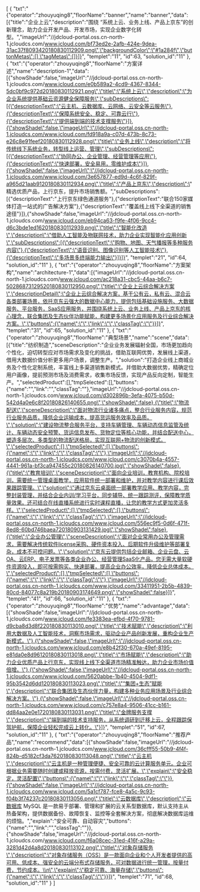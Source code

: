 [
	{
		"txt":"{\"operator\":\"zhouyuqing8\",\"floorName\":\"banner\",\"name\":\"banner\",\"data\":[{\"title\":\"企业上云\",\"description\":\"围绕 “系统上云、业务上线、产品上京东”的创新理念，助力企业开发产品、开发市场，实现企业数字化转型。\",\"imageUrl\":\"//jdcloud-portal.oss.cn-north-1.jcloudcs.com/www.jcloud.com/bf73ed2e-2afb-424e-9dea-31ac37f8093420180830112909.png\",\"backgroundColor\":\"#1a284f\",\"buttonMetas\":[],\"tagMetas\":[]}]}",
		"templet":"11",
		"id":63,
		"solution_id":"11"
	},
	{
		"txt":"{\"operator\":\"zhouyuqing8\",\"floorName\":\"方案详述\",\"name\":\"description-1\",\"data\":[{\"showShade\":false,\"imageUrl\":\"//jdcloud-portal.oss.cn-north-1.jcloudcs.com/www.jcloud.com/e0b589a2-4cd9-4367-8344-5dc0bf9c972d20180830112921.png\",\"title\":\"系统上云\",\"description\":\"为企业系统提供基础云资源健全保障服务\",\"subDescriptions\":[{\"descriptionText\":\"云主机、云数据库、云网络、云安全等云服务\"},{\"descriptionText\":\"保障系统安全、稳定、可靠云行\"},{\"descriptionText\":\"提供端到端的技术支撑服务\"}]},{\"showShade\":false,\"imageUrl\":\"//jdcloud-portal.oss.cn-north-1.jcloudcs.com/www.jcloud.com/fd918a9a-c07d-473b-8c73-e26c8e91feef20180830112928.png\",\"title\":\"业务上线\",\"description\":\"将传统线下系统业务，转型线上运营、管理\",\"subDescriptions\":[{\"descriptionText\":\"协同办公、企业管理、经营管理等应用\"},{\"descriptionText\":\"快速部署，安全易用，零维护成本\"}]},{\"showShade\":false,\"imageUrl\":\"//jdcloud-portal.oss.cn-north-1.jcloudcs.com/www.jcloud.com/3e657877-ed9d-4c6f-829f-a965d21aab9120180830112934.png\",\"title\":\"产品上京东\",\"description\":\" 精选优质产品，上行京东，提升市场销售额。\",\"subDescriptions\":[{\"descriptionText\":\"上行京东绿色通道服务\"},{\"descriptionText\":\"联合150家媒体打造一站式的广告解决方案\"},{\"descriptionText\":\"覆盖线上线下全渠道的销售途径\"}]},{\"showShade\":false,\"imageUrl\":\"//jdcloud-portal.oss.cn-north-1.jcloudcs.com/www.jcloud.com/eb94ca63-f9fe-4f06-9cc4-d6c3bde1ed1620180830112939.png\",\"title\":\"智能化改造\",\"description\":\"借助人工智能及物联网技术，助力企业实现智能化应用创新\",\"subDescriptions\":[{\"descriptionText\":\"购物、地图、天气播报等多种服务内容\"},{\"descriptionText\":\"语音识别、图像识别等人工智能技术\"},{\"descriptionText\":\"多场景多终端能力输出\"}]}]}",
		"templet":"21",
		"id":64,
		"solution_id":"11"
	},
	{
		"txt":"{\"operator\":\"zhouyuqing8\",\"floorName\":\"方案架构\",\"name\":\"architecture-1\",\"data\":[{\"imageUrl\":\"//jdcloud-portal.oss.cn-north-1.jcloudcs.com/www.jcloud.com/ac218a31-cbc5-44aa-b6c7-50286873129520180830112950.png\",\"title\":\"企业上云综合解决方案\",\"descriptionDetail\":\"企业上云综合解决方案，基于公有云，私有云、混合云各类部署场景，依托京东云强大的数据中心能力，提供包括基础设施服务、大数据服务、平台服务，SaaS应用服务，并围绕系统上云、业务上线、产品上京东的核心理念，联合集团及生态伙伴功能赋能，构建更多场景化应用服务及行业综合解决方案。\",\"buttons\":{\"name\":\"\",\"link\":\"\",\"classTag\":\"\"}}]}",
		"templet":"31",
		"id":65,
		"solution_id":"11"
	},
	{
		"txt":"{\"operator\":\"zhouyuqing8\",\"floorName\":\"典型场景\",\"name\":\"scene\",\"data\":[{\"title\":\"纺织制造\",\"sceneDescription\":\"企业业务发展辐射全国，市场更加趋向个性化，迫切转型应对市场需求及变化的挑战，借助互联网优势，发展线上渠道，借用大数据价值分析更多用户场景，调整生产。\",\"solution\":\"打造企业线上商城业务及个性化定制系统，丰富线上多渠道销售新模式。并借助大数据优势，精确定位用户画像，提前预测市场及消费需求，收集市场反馈，实现产品反向定制，智能生产。\",\"selectedProduct\":[],\"tmpSelected\":[],\"buttons\":{\"name\":\"\",\"link\":\"\",\"classTag\":\"\"},\"imageUrl\":\"//jdcloud-portal.oss.cn-north-1.jcloudcs.com/www.jcloud.com/d302896b-3efa-4075-b50d-542d4a0e6c8f20180826140655.png\",\"showShade\":false},{\"title\":\"物流配送\",\"sceneDescription\":\"面对物流行业诸多痛点，整合行业服务内容，规范行业服务品质，降低企业运输成本，提高货运服务效率及品质。\",\"solution\":\"建设物流整合服务平台，支持车辆管理、车辆动态信息监管及统计、车辆动态安全预警、货运信息发布、货物定位等核心功能，并结合配送中心，塑造多层次、多类型的物流配送格局，实现互联网+物流的创新模式。\",\"selectedProduct\":[],\"tmpSelected\":[],\"buttons\":{\"name\":\"\",\"link\":\"\",\"classTag\":\"\"},\"imageUrl\":\"//jdcloud-portal.oss.cn-north-1.jcloudcs.com/www.jcloud.com/c3070b4a-4557-4441-961a-bf3ca947455c20180826140700.jpg\",\"showShade\":false},{\"title\":\"教育培训\",\"sceneDescription\":\"面向企业培训，教育机构、院校培训，需要统一管理桌面教学，应用软件统一部署和维护，并对教学内容进行课后效果跟踪管理。\",\"solution\":\"通过京东云桌面统一部署教学应用、教学内容，完整封装管理，并结合企业内训/学习平台，同步辅导、统一跟踪测评，保障教学质量效果。还可结合在线直播系统进行实时课程直播，让您的教学方式更加灵活多样。\",\"selectedProduct\":[],\"tmpSelected\":[],\"buttons\":{\"name\":\"\",\"link\":\"\",\"classTag\":\"\"},\"imageUrl\":\"//jdcloud-portal.oss.cn-north-1.jcloudcs.com/www.jcloud.com/556ec9f5-0d6f-471f-8ed8-60bd746baea720180903131429.jpg\",\"showShade\":false},{\"title\":\"企业办公管理\",\"sceneDescription\":\"面对企业常用办公及管理需求，需要解决传统软件license采购、硬件资本投入、后期软件升级维护等部署复杂，成本不可控问题。\",\"solution\":\"京东云提供包括企业邮箱、企业云盘、云OA、云ERP、电子发票等各类企业办公、经营管理SaaS化产品，您无需大量软硬件资源投入，即可按需购买、快速部署，提高企业办公效率，降低企业总体成本。\",\"selectedProduct\":[],\"tmpSelected\":[],\"buttons\":{\"name\":\"\",\"link\":\"\",\"classTag\":\"\"},\"imageUrl\":\"//jdcloud-portal.oss.cn-north-1.jcloudcs.com/www.jcloud.com/33411951-2b5b-4839-80cd-84077c8a219b20180903174649.png\",\"showShade\":false}]}",
		"templet":"41",
		"id":66,
		"solution_id":"11"
	},
	{
		"txt":"{\"operator\":\"zhouyuqing8\",\"floorName\":\"优势\",\"name\":\"advantage\",\"data\":[{\"showShade\":false,\"imageUrl\":\"//jdcloud-portal.oss.cn-north-1.jcloudcs.com/www.jcloud.com/fe3383ea-efbd-4f70-9781-d9cba8d3d8f220180830113010.png\",\"title\":\"技术赋能\",\"description\":\"利用大数据及人工智能技术，洞察市场需求，驱动企业产品创新发展，重构企业生产新模式。\"},{\"showShade\":false,\"imageUrl\":\"//jdcloud-portal.oss.cn-north-1.jcloudcs.com/www.jcloud.com/e8b42f30-670a-49ef-8195-e81da0e8d96120180830113018.png\",\"title\":\"市场赋能\",\"description\":\"助力企业优质产品上行京东，实现线上线下全渠道市场精准触达，助力企业市场价值倍增。\"},{\"showShade\":false,\"imageUrl\":\"//jdcloud-portal.oss.cn-north-1.jcloudcs.com/www.jcloud.com/5620abbe-1b40-4504-9df1-95b3542d6dd120180830113023.png\",\"title\":\"“集团+生态”赋能\",\"description\":\"联合集团及生态伙伴力量，构建多种业务应用场景及行业综合解决方案。\"},{\"showShade\":false,\"imageUrl\":\"//jdcloud-portal.oss.cn-north-1.jcloudcs.com/www.jcloud.com/c757e8a4-9506-41cc-b161-dd84aa2e0e1720180830113031.png\",\"title\":\"金牌服务支撑\",\"description\":\"端到端的技术支持服务，从系统调研到迁移上云，全程跟踪保驾护航，保障企业轻松完成云上转化。\"}]}",
		"templet":"51",
		"id":67,
		"solution_id":"11"
	},
	{
		"txt":"{\"operator\":\"zhouyuqing8\",\"floorName\":\"推荐产品\",\"name\":\"recommend\",\"data\":[{\"showShade\":false,\"imageUrl\":\"//jdcloud-portal.oss.cn-north-1.jcloudcs.com/www.jcloud.com/36cfff55-50b9-4f4f-824b-d5182cf3da7620180830113048.png\",\"title\":\"云主机\",\"description\":\"云主机是一种管理便捷、安全可靠的云计算服务单元。企业可根据业务需要随时创建或释放资源，按需付费，灵活扩展。\",\"explain\":\"安全稳定，灵活配置\",\"buttons\":{\"name\":\"\",\"link\":\"\",\"classTag\":\"\"}},{\"showShade\":false,\"imageUrl\":\"//jdcloud-portal.oss.cn-north-1.jcloudcs.com/www.jcloud.com/5a1cf787-fce8-4a5c-9c93-f04b3f74237c20180830113056.png\",\"title\":\"云数据库\",\"description\":\"云数据库 MySQL 是一款易于部署、管理和扩展的云关系型数据库，默认支持主从热备架构，提供数据备份、故障恢复、监控等全套解决方案，彻底解决数据库运维的烦恼。\",\"explain\":\"安全可靠、自动容灾\",\"buttons\":{\"name\":\"\",\"link\":\"\",\"classTag\":\"\"}},{\"showShade\":false,\"imageUrl\":\"//jdcloud-portal.oss.cn-north-1.jcloudcs.com/www.jcloud.com/f6a08cec-31ed-416f-a29a-3281d42d4a8d20180830113102.png\",\"title\":\"对象存储服务\",\"description\":\"对象存储服务（OSS）是一款面向企业和个人开发者提供的高可用、低成本、强安全的云端分布式存储服务，可对数据进行统一管理，按量付费，节约成本。\\n\",\"explain\":\"稳定可靠、海量存储\",\"buttons\":{\"name\":\"\",\"link\":\"\",\"classTag\":\"\"}}]}",
		"templet":"71",
		"id":68,
		"solution_id":"11"
	}
]